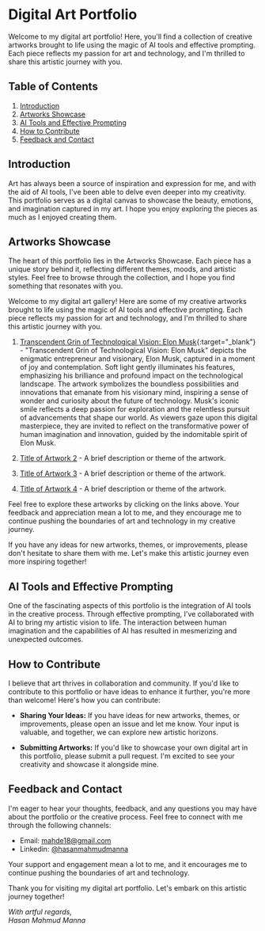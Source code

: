# Digital Art Portfolio

Welcome to my digital art portfolio! Here, you'll find a collection of creative artworks brought to life using the magic of AI tools and effective prompting. Each piece reflects my passion for art and technology, and I'm thrilled to share this artistic journey with you.

## Table of Contents

1. [Introduction](#introduction)
2. [Artworks Showcase](#artworks-showcase)
3. [AI Tools and Effective Prompting](#ai-tools-and-effective-prompting)
4. [How to Contribute](#how-to-contribute)
5. [Feedback and Contact](#feedback-and-contact)

## Introduction

Art has always been a source of inspiration and expression for me, and with the aid of AI tools, I've been able to delve even deeper into my creativity. This portfolio serves as a digital canvas to showcase the beauty, emotions, and imagination captured in my art. I hope you enjoy exploring the pieces as much as I enjoyed creating them.

## Artworks Showcase

The heart of this portfolio lies in the Artworks Showcase. Each piece has a unique story behind it, reflecting different themes, moods, and artistic styles. Feel free to browse through the collection, and I hope you find something that resonates with you.

Welcome to my digital art gallery! Here are some of my creative artworks brought to life using the magic of AI tools and effective prompting. Each piece reflects my passion for art and technology, and I'm thrilled to share this artistic journey with you.

1. [Transcendent Grin of Technological Vision: Elon Musk](https://github.com/Mahe18/DigitalArt/blob/main/Mahde_smiling_elon_musk_soft_light_787cb045-b22a-4e14-8ac9-41bf6d51eaf3.png){:target="_blank"} - "Transcendent Grin of Technological Vision: Elon Musk" depicts the enigmatic entrepreneur and visionary, Elon Musk, captured in a moment of joy and contemplation. Soft light gently illuminates his features, emphasizing his brilliance and profound impact on the technological landscape. The artwork symbolizes the boundless possibilities and innovations that emanate from his visionary mind, inspiring a sense of wonder and curiosity about the future of technology. Musk's iconic smile reflects a deep passion for exploration and the relentless pursuit of advancements that shape our world. As viewers gaze upon this digital masterpiece, they are invited to reflect on the transformative power of human imagination and innovation, guided by the indomitable spirit of Elon Musk.

2. [Title of Artwork 2](link-to-artwork-2) - A brief description or theme of the artwork.
3. [Title of Artwork 3](link-to-artwork-3) - A brief description or theme of the artwork.
4. [Title of Artwork 4](link-to-artwork-4) - A brief description or theme of the artwork.

Feel free to explore these artworks by clicking on the links above. Your feedback and appreciation mean a lot to me, and they encourage me to continue pushing the boundaries of art and technology in my creative journey.

If you have any ideas for new artworks, themes, or improvements, please don't hesitate to share them with me. Let's make this artistic journey even more inspiring together!

## AI Tools and Effective Prompting

One of the fascinating aspects of this portfolio is the integration of AI tools in the creative process. Through effective prompting, I've collaborated with AI to bring my artistic vision to life. The interaction between human imagination and the capabilities of AI has resulted in mesmerizing and unexpected outcomes.

## How to Contribute

I believe that art thrives in collaboration and community. If you'd like to contribute to this portfolio or have ideas to enhance it further, you're more than welcome! Here's how you can contribute:

- **Sharing Your Ideas:** If you have ideas for new artworks, themes, or improvements, please open an issue and let me know. Your input is valuable, and together, we can explore new artistic horizons.

- **Submitting Artworks:** If you'd like to showcase your own digital art in this portfolio, please submit a pull request. I'm excited to see your creativity and showcase it alongside mine.

## Feedback and Contact

I'm eager to hear your thoughts, feedback, and any questions you may have about the portfolio or the creative process. Feel free to connect with me through the following channels:

- Email: <a href="mailto:mahde18@gmail.com" target="_blank">mahde18@gmail.com</a>
- Linkedin: <a href="https://www.linkedin.com/in/hasanmahmudmanna/" target="_blank">@hasanmahmudmanna</a>

Your support and engagement mean a lot to me, and it encourages me to continue pushing the boundaries of art and technology.

Thank you for visiting my digital art portfolio. Let's embark on this artistic journey together!

*With artful regards,  
Hasan Mahmud Manna*

